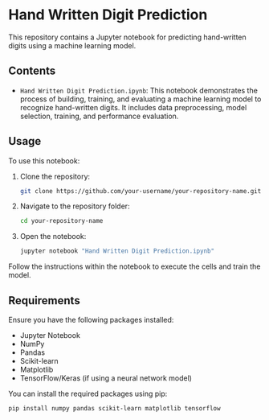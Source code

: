 # Hand Written Digit Prediction

This repository contains a Jupyter notebook for predicting hand-written digits using a machine learning model.

## Contents

- `Hand Written Digit Prediction.ipynb`: This notebook demonstrates the process of building, training, and evaluating a machine learning model to recognize hand-written digits. It includes data preprocessing, model selection, training, and performance evaluation.

## Usage

To use this notebook:

1. Clone the repository:
    ```sh
    git clone https://github.com/your-username/your-repository-name.git
    ```
2. Navigate to the repository folder:
    ```sh
    cd your-repository-name
    ```
3. Open the notebook:
    ```sh
    jupyter notebook "Hand Written Digit Prediction.ipynb"
    ```

Follow the instructions within the notebook to execute the cells and train the model.

## Requirements

Ensure you have the following packages installed:

- Jupyter Notebook
- NumPy
- Pandas
- Scikit-learn
- Matplotlib
- TensorFlow/Keras (if using a neural network model)

You can install the required packages using pip:
```sh
pip install numpy pandas scikit-learn matplotlib tensorflow

